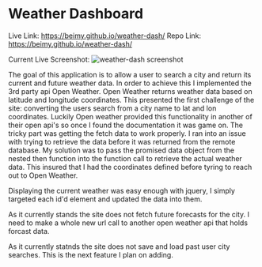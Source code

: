 # Weather Dashboard

Live Link: https://beimy.github.io/weather-dash/
Repo Link: https://beimy.github.io/weather-dash/

Current Live Screenshot:
![weather-dash screenshot](https://user-images.githubusercontent.com/33100653/161462762-12df773d-944d-4c5a-8fa7-e06d3400d167.PNG)

The goal of this application is to allow a user to search a city and return its current and future weather data. 
In order to achieve this I implemented the 3rd party api Open Weather. Open Weather returns weather data based on latitude and longitude coordinates. This presented the first challenge of the site: converting the users search from a city name to lat and lon coordinates. Luckily Open weather provided this functionality in another of their open api's so once I found the documentation it was game on. The tricky part was getting the fetch data to work properly. I ran into an issue with trying to retrieve the data before it was returned from the remote database. My solution was to pass the promised data object from the nested then function into the function call to retrieve the actual weather data. This insured that I had the coordinates defined before tyring to reach out to Open Weather.

Displaying the current weather was easy enough with jquery, I simply targeted each id'd element and updated the data into them. 

As it currently stands the site does not fetch future forecasts for the city. I need to make a whole new url call to another open weather api that holds forcast data.

As it currently statnds the site does not save and load past user city searches. This is the next feature I plan on adding.
